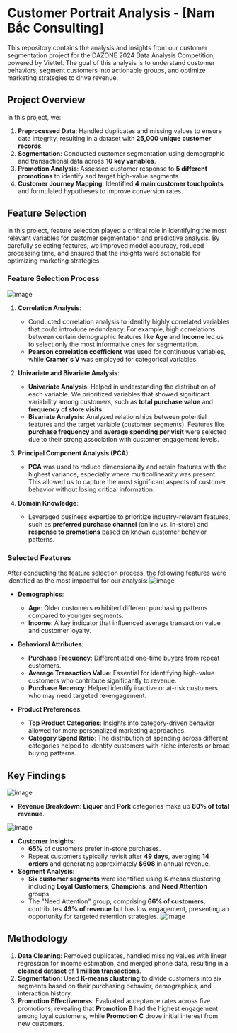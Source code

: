 # Customer Portrait Analysis - [Nam Bắc Consulting]

This repository contains the analysis and insights from our customer segmentation project for the DAZONE 2024 Data Analysis Competition, powered by Viettel. The goal of this analysis is to understand customer behaviors, segment customers into actionable groups, and optimize marketing strategies to drive revenue.

## Project Overview

In this project, we:
1. **Preprocessed Data**: Handled duplicates and missing values to ensure data integrity, resulting in a dataset with **25,000 unique customer records**.
2. **Segmentation**: Conducted customer segmentation using demographic and transactional data across **10 key variables**.
3. **Promotion Analysis**: Assessed customer response to **5 different promotions** to identify and target high-value segments.
4. **Customer Journey Mapping**: Identified **4 main customer touchpoints** and formulated hypotheses to improve conversion rates.


## Feature Selection

In this project, feature selection played a critical role in identifying the most relevant variables for customer segmentation and predictive analysis. By carefully selecting features, we improved model accuracy, reduced processing time, and ensured that the insights were actionable for optimizing marketing strategies.

### Feature Selection Process
![image](https://github.com/user-attachments/assets/1bfbd6c4-c5fe-4925-89fc-d18c4188bd54)

1. **Correlation Analysis**:
   - Conducted correlation analysis to identify highly correlated variables that could introduce redundancy. For example, high correlations between certain demographic features like **Age** and **Income** led us to select only the most informative ones for segmentation.
   - **Pearson correlation coefficient** was used for continuous variables, while **Cramér's V** was employed for categorical variables.

2. **Univariate and Bivariate Analysis**:
   - **Univariate Analysis**: Helped in understanding the distribution of each variable. We prioritized variables that showed significant variability among customers, such as **total purchase value** and **frequency of store visits**.
   - **Bivariate Analysis**: Analyzed relationships between potential features and the target variable (customer segments). Features like **purchase frequency** and **average spending per visit** were selected due to their strong association with customer engagement levels.

3. **Principal Component Analysis (PCA)**:
   - **PCA** was used to reduce dimensionality and retain features with the highest variance, especially where multicollinearity was present. This allowed us to capture the most significant aspects of customer behavior without losing critical information.

4. **Domain Knowledge**:
   - Leveraged business expertise to prioritize industry-relevant features, such as **preferred purchase channel** (online vs. in-store) and **response to promotions** based on known customer behavior patterns.

### Selected Features

After conducting the feature selection process, the following features were identified as the most impactful for our analysis:
![image](https://github.com/user-attachments/assets/dad30bc7-8b44-4900-ba68-23cc88940820)

- **Demographics**:
  - **Age**: Older customers exhibited different purchasing patterns compared to younger segments.
  - **Income**: A key indicator that influenced average transaction value and customer loyalty.

- **Behavioral Attributes**:
  - **Purchase Frequency**: Differentiated one-time buyers from repeat customers.
  - **Average Transaction Value**: Essential for identifying high-value customers who contribute significantly to revenue.
  - **Purchase Recency**: Helped identify inactive or at-risk customers who may need targeted re-engagement.

- **Product Preferences**:
  - **Top Product Categories**: Insights into category-driven behavior allowed for more personalized marketing approaches.
  - **Category Spend Ratio**: The distribution of spending across different categories helped to identify customers with niche interests or broad buying patterns.

## Key Findings


![image](https://github.com/user-attachments/assets/40e56192-fd32-43f5-b9b9-9c9a2bff5fd0)

- **Revenue Breakdown**: **Liquor** and **Pork** categories make up **80% of total revenue**.

![image](https://github.com/user-attachments/assets/604d80e7-41f4-4a04-ade0-eaba1f57ece1)
- **Customer Insights**:
  - **65%** of customers prefer in-store purchases.
  - Repeat customers typically revisit after **49 days**, averaging **14 orders** and generating approximately **$608** in annual revenue.
- **Segment Analysis**:
  - **Six customer segments** were identified using K-means clustering, including **Loyal Customers**, **Champions**, and **Need Attention** groups.
  - The "Need Attention" group, comprising **66% of customers**, contributes **49% of revenue** but has low engagement, presenting an opportunity for targeted retention strategies.
![image](https://github.com/user-attachments/assets/4280a45c-fc9f-4398-b187-13edc793c2e4)

## Methodology
1. **Data Cleaning**: Removed duplicates, handled missing values with linear regression for income estimation, and merged phone data, resulting in a **cleaned dataset** of **1 million transactions**.
2. **Segmentation**: Used **K-means clustering** to divide customers into six segments based on their purchasing behavior, demographics, and interaction history.
3. **Promotion Effectiveness**: Evaluated acceptance rates across five promotions, revealing that **Promotion B** had the highest engagement among loyal customers, while **Promotion C** drove initial interest from new customers.


